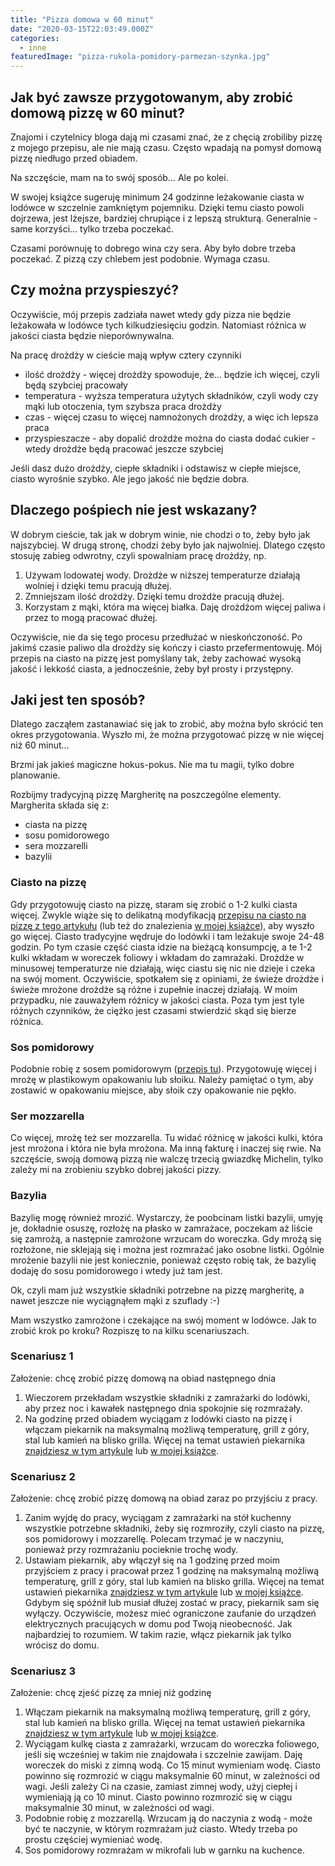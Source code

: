 ```yaml
---
title: "Pizza domowa w 60 minut"
date: "2020-03-15T22:03:49.000Z"
categories: 
  - inne
featuredImage: "pizza-rukola-pomidory-parmezan-szynka.jpg"
---
```


## Jak być zawsze przygotowanym, aby zrobić domową pizzę w 60 minut?

Znajomi i czytelnicy bloga dają mi czasami znać, że z chęcią zrobiliby pizzę z mojego przepisu, ale nie mają czasu. Często wpadają na pomysł domową pizzę niedługo przed obiadem.

Na szczęście, mam na to swój sposób… Ale po kolei.

W swojej książce sugeruję minimum 24 godzinne leżakowanie ciasta w lodówce w szczelnie zamkniętym pojemniku. Dzięki temu ciasto powoli dojrzewa, jest lżejsze, bardziej chrupiące i z lepszą strukturą. Generalnie - same korzyści… tylko trzeba poczekać.

Czasami porównuję to dobrego wina czy sera. Aby było dobre trzeba poczekać. Z pizzą czy chlebem jest podobnie. Wymaga czasu.

## Czy można przyspieszyć?

Oczywiście, mój przepis zadziała nawet wtedy gdy pizza nie będzie leżakowała w lodówce tych kilkudziesięciu godzin. Natomiast różnica w jakości ciasta będzie nieporównywalna.

Na pracę drożdży w cieście mają wpływ cztery czynniki

- ilość drożdży - więcej drożdży spowoduje, że… będzie ich więcej, czyli będą szybciej pracowały
- temperatura - wyższa temperatura użytych składników, czyli wody czy mąki lub otoczenia, tym szybsza praca drożdży
- czas - więcej czasu to więcej namnożonych drożdży, a więc ich lepsza praca
- przyspieszacze - aby dopalić drożdże można do ciasta dodać cukier - wtedy drożdże będą pracować jeszcze szybciej

Jeśli dasz dużo drożdży, ciepłe składniki i odstawisz w ciepłe miejsce, ciasto wyrośnie szybko. Ale jego jakość nie będzie dobra.

## Dlaczego pośpiech nie jest wskazany?

W dobrym cieście, tak jak w dobrym winie, nie chodzi o to, żeby było jak najszybciej. W drugą stronę, chodzi żeby było jak najwolniej. Dlatego często stosuję zabieg odwrotny, czyli spowalniam pracę drożdży, np.

1. Używam lodowatej wody. Drożdże w niższej temperaturze działają wolniej i dzięki temu pracują dłużej.
2. Zmniejszam ilość drożdży. Dzięki temu drożdże pracują dłużej.
3. Korzystam z mąki, która ma więcej białka. Daję drożdżom więcej paliwa i przez to mogą pracować dłużej.

Oczywiście, nie da się tego procesu przedłużać w nieskończoność. Po jakimś czasie paliwo dla drożdży się kończy i ciasto przefermentowuję. Mój przepis na ciasto na pizzę jest pomyślany tak, żeby zachować wysoką jakość i lekkość ciasta, a jednocześnie, żeby był prosty i przystępny.

## Jaki jest ten sposób?

Dlatego zacząłem zastanawiać się jak to zrobić, aby można było skrócić ten okres przygotowania. Wyszło mi, że można przygotować pizzę w nie więcej niż 60 minut…

Brzmi jak jakieś magiczne hokus-pokus. Nie ma tu magii, tylko dobre planowanie.

Rozbijmy tradycyjną pizzę Margheritę na poszczególne elementy. Margherita składa się z:

- ciasta na pizzę
- sosu pomidorowego
- sera mozzarelli
- bazylii

### Ciasto na pizzę

Gdy przygotowuję ciasto na pizzę, staram się zrobić o 1-2 kulki ciasta więcej. Zwykle wiąże się to delikatną modyfikacją <a href="/przepis-na-ciasto-na-pizze/">przepisu na ciasto na pizzę z tego artykułu</a> (lub też do znalezienia <a href="/ksiazka">w mojej książce</a>), aby wyszło go więcej. Ciasto tradycyjne wędruje do lodówki i tam leżakuje swoje 24-48 godzin. Po tym czasie część ciasta idzie na bieżącą konsumpcję, a te 1-2 kulki wkładam w woreczek foliowy i wkładam do zamrażaki. Drożdże w minusowej temperaturze nie działają, więc ciastu się nic nie dzieje i czeka na swój moment. Oczywiście, spotkałem się z opiniami, że świeże drożdże i świeże mrożone drożdże są różne i zupełnie inaczej działają. W moim przypadku, nie zauważyłem różnicy w jakości ciasta. Poza tym jest tyle różnych czynników, że ciężko jest czasami stwierdzić skąd się bierze różnica.

### Sos pomidorowy

Podobnie robię z sosem pomidorowym (<a href="/sos-pomidorowy/">przepis tu</a>). Przygotowuję więcej i mrożę w plastikowym opakowaniu lub słoiku. Należy pamiętać o tym, aby zostawić w opakowaniu miejsce, aby słoik czy opakowanie nie pękło.

### Ser mozzarella

Co więcej, mrożę też ser mozzarella. Tu widać różnicę w jakości kulki, która jest mrożona i która nie była mrożona. Ma inną fakturę i inaczej się rwie. Na szczęście, swoją domową pizzą nie walczę trzecią gwiazdkę Michelin, tylko zależy mi na zrobieniu szybko dobrej jakości pizzy.

### Bazylia

Bazylię mogę również mrozić. Wystarczy, że poobcinam listki bazylii, umyję je, dokładnie osuszę, rozłożę na płasko w zamrażace, poczekam aż liście się zamrożą, a następnie zamrożone wrzucam do woreczka. Gdy mrożą się rozłożone, nie sklejają się i można jest rozmrażać jako osobne listki. Ogólnie mrożenie bazylii nie jest koniecznie, ponieważ często robię tak, że bazylię dodaję do sosu pomidorowego i wtedy już tam jest.

Ok, czyli mam już wszystkie składniki potrzebne na pizzę margheritę, a nawet jeszcze nie wyciągnąłem mąki z szuflady :-)

Mam wszystko zamrożone i czekające na swój moment w lodówce. Jak to zrobić krok po kroku? Rozpiszę to na kilku scenariuszach.

### Scenariusz 1

Założenie: chcę zrobić pizzę domową na obiad następnego dnia

1. Wieczorem przekładam wszystkie składniki z zamrażarki do lodówki, aby przez noc i kawałek następnego dnia spokojnie się rozmrażały.
2. Na godzinę przed obiadem wyciągam z lodówki ciasto na pizzę i włączam piekarnik na maksymalną możliwą temperaturę, grill z góry, stal lub kamień na blisko grilla. Więcej na temat ustawień piekarnika <a href="/jak-ustawic-piekarnik-pieczenia-pizzy/">znajdziesz w tym artykule</a> lub <a href="/ksiazka">w mojej książce</a>.

### Scenariusz 2

Założenie: chcę zrobić pizzę domową na obiad zaraz po przyjściu z pracy.

1. Zanim wyjdę do pracy, wyciągam z zamrażarki na stół kuchenny wszystkie potrzebne składniki, żeby się rozmroziły, czyli ciasto na pizzę, sos pomidorowy i mozzarellę. Polecam trzymać je w naczyniu, ponieważ przy rozmrażaniu pocieknie trochę wody.
2. Ustawiam piekarnik, aby włączył się na 1 godzinę przed moim przyjściem z pracy i pracował przez 1 godzinę na maksymalną możliwą temperaturę, grill z góry, stal lub kamień na blisko grilla. Więcej na temat ustawień piekarnika <a href="/jak-ustawic-piekarnik-pieczenia-pizzy/">znajdziesz w tym artykule</a> lub <a href="/ksiazka">w mojej książce</a>. Gdybym się spóźnił lub musiał dłużej zostać w pracy, piekarnik sam się wyłączy. Oczywiście, możesz mieć ograniczone zaufanie do urządzeń elektrycznych pracujących w domu pod Twoją nieobecność. Jak najbardziej to rozumiem. W takim razie, włącz piekarnik jak tylko wrócisz do domu.

### Scenariusz 3

Założenie: chcę zjeść pizzę za mniej niż godzinę

1. Włączam piekarnik na maksymalną możliwą temperaturę, grill z góry, stal lub kamień na blisko grilla. Więcej na temat ustawień piekarnika <a href="/jak-ustawic-piekarnik-pieczenia-pizzy/">znajdziesz w tym artykule</a> lub <a href="/ksiazka">w mojej książce</a>.
2. Wyciągam kulkę ciasta z zamrażarki, wrzucam do woreczka foliowego, jeśli się wcześniej w takim nie znajdowała i szczelnie zawijam. Daję woreczek do miski z zimną wodą. Co 15 minut wymieniam wodę. Ciasto powinno się rozmrozić w ciągu maksymalnie 60 minut, w zależności od wagi. Jeśli zależy Ci na czasie, zamiast zimnej wody, użyj ciepłej i wymieniają ją co 10 minut. Ciasto powinno rozmrozić się w ciągu maksymalnie 30 minut, w zależności od wagi.
3. Podobnie robię z mozzarellą. Wrzucam ją do naczynia z wodą - może być te naczynie, w którym rozmrażam już ciasto. Wtedy trzeba po prostu częściej wymieniać wodę.
4. Sos pomidorowy rozmrażam w mikrofali lub w garnku na kuchence.
